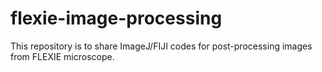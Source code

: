 # flexie-image-processing

This repository is to share ImageJ/FIJI codes for post-processing images from FLEXIE microscope. 
